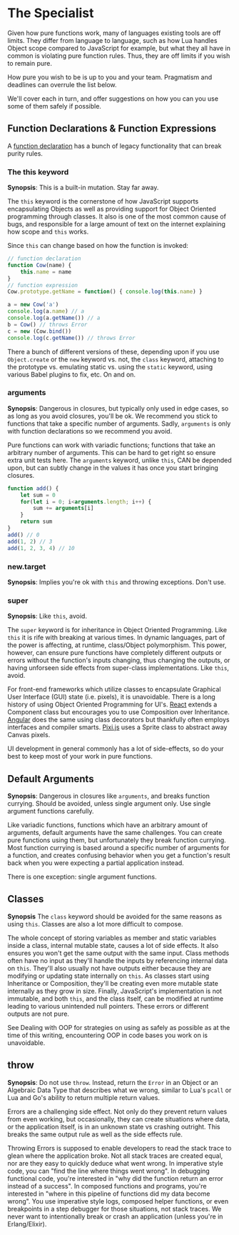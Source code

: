 # The Specialist

Given how pure functions work, many of languages existing tools are off limits. They differ from language to language, such as how Lua handles Object scope compared to JavaScript for example, but what they all have in common is violating pure function rules. Thus, they are off limits if you wish to remain pure.

How pure you wish to be is up to you and your team. Pragmatism and deadlines can overrule the list below.

We'll cover each in turn, and offer suggestions on how you can you use some of them safely if possible.

## Function Declarations & Function Expressions

A [function declaration](https://developer.mozilla.org/en-US/docs/Web/JavaScript/Reference/Statements/function) has a bunch of legacy functionality that can break purity rules.

### The this keyword

**Synopsis**: This is a built-in mutation. Stay far away.

The `this` keyword is the cornerstone of how JavaScript supports encapsulating Objects as well as providing support for Object Oriented programming through classes. It also is one of the most common cause of bugs, and responsible for a large amount of text on the internet explaining how scope and `this` works.

Since `this` can change based on how the function is invoked:

```javascript
// function declaration
function Cow(name) {
    this.name = name
}
// function expression
Cow.prototype.getName = function() { console.log(this.name) }

a = new Cow('a')
console.log(a.name) // a
console.log(a.getName()) // a
b = Cow() // throws Error
c = new (Cow.bind())
console.log(c.getName()) // throws Error
```

There a bunch of different versions of these, depending upon if you use `Object.create` or the `new` keyword vs. not, the `class` keyword, attaching to the prototype vs. emulating static vs. using the `static` keyword, using various Babel plugins to fix, etc. On and on.

### arguments

**Synopsis**: Dangerous in closures, but typically only used in edge cases, so as long as you avoid closures, you'll be ok. We recommend you stick to functions that take a specific number of arguments. Sadly, `arguments` is only with function declarations so we recommend you avoid.

Pure functions can work with variadic functions; functions that take an arbitrary number of arguments. This can be hard to get right so ensure extra unit tests here. The `arguments` keyword, unlike `this`, CAN be depended upon, but can subtly change in the values it has once you start bringing closures.

```javascript
function add() {
    let sum = 0
    for(let i = 0; i<arguments.length; i++) {
        sum += arguments[i]
    }
    return sum
}
add() // 0
add(1, 2) // 3
add(1, 2, 3, 4) // 10
```

### new.target

**Synopsis**: Implies you're ok with `this` and throwing exceptions. Don't use.

### super

**Synopsis**: Like `this`, avoid.

The `super` keyword is for inheritance in Object Oriented Programming. Like `this` it is rife with breaking at various times. In dynamic languages, part of the power is affecting, at runtime, class/Object polymorphism. This power, however, can ensure pure functions have completely different outputs or errors without the function's inputs changing, thus changing the outputs, or having unforseen side effects from super-class implementations. Like `this`, avoid.

For front-end frameworks which utilize classes to encapsulate Graphical User Interface (GUI) state (i.e. pixels), it is unavoidable. There is a long history of using Object Oriented Programming for UI's. [React](https://reactjs.org/) extends a Component class but encourages you to use Composition over Inheritance. [Angular](https://angular.io) does the same using class decorators but thankfully often employs interfaces and compiler smarts. [Pixi.js](http://www.pixijs.com/) uses a Sprite class to abstract away Canvas pixels.

UI development in general commonly has a lot of side-effects, so do your best to keep most of your work in pure functions.

## Default Arguments

**Synopsis**: Dangerous in closures like `arguments`, and breaks function currying. Should be avoided, unless single argument only. Use single argument functions carefully.

Like variadic functions, functions which have an arbitrary amount of arguments, default arguments have the same challenges. You can create pure functions using them, but unfortunately they break function currying. Most function currying is based around a specific number of arguments for a function, and creates confusing behavior when you get a function's result back when you were expecting a partial application instead.

There is one exception: single argument functions.

## Classes

**Synopsis** The `class` keyword should be avoided for the same reasons as using `this`. Classes are also a lot more difficult to compose.

The whole concept of storing variables as member and static variables inside a class, internal mutable state, causes a lot of side effects. It also ensures you won't get the same output with the same input. Class methods often have no input as they'll handle the inputs by referencing internal data on `this`. They'll also usually not have outputs either because they are modifying or updating state internally on `this`. As classes start using Inheritance or Composition, they'll be creating even more mutable state internally as they grow in size. Finally, JavaScript's implementation is not immutable, and both `this`, and the class itself, can be modified at runtime leading to various unintended null pointers. These errors or different outputs are not pure.

See Dealing with OOP for strategies on using as safely as possible as at the time of this writing, encountering OOP in code bases you work on is unavoidable.

## throw

**Synopsis**: Do not use `throw`. Instead, return the `Error` in an Object or an Algebraic Data Type that describes what we wrong, similar to Lua's `pcall` or Lua and Go's ability to return multiple return values.

Errors are a challenging side effect. Not only do they prevent return values from even working, but occasionally, they can create situations where data, or the application itself, is in an unknown state vs crashing outright. This breaks the same output rule as well as the side effects rule.

Throwing Errors is supposed to enable developers to read the stack trace to glean where the application broke. Not all stack traces are created equal, nor are they easy to quickly deduce what went wrong. In imperative style code, you can "find the line where things went wrong". In debugging functional code, you're interested in "why did the function return an error instead of a success". In composed functions and programs, you're interested in "where in this pipeline of functions did my data become wrong". You use imperative style logs, composed helper functions, or even breakpoints in a step debugger for those situations, not stack traces. We never want to intentionally break or crash an application (unless you're in Erlang/Elixir).
